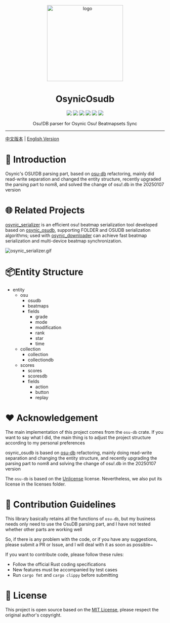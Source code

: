 <!-- markdownlint-disable MD033 MD041 MD045 -->
<p align="center" dir="auto">
    <img style="height:240px;width:240px" src="https://s2.loli.net/2025/03/10/GSsjOcHqdtBkyu9.png" alt="logo"/>
</p>

<h1 align="center" tabindex="-1" class="heading-element" dir="auto">OsynicOsudb</h1>

<p align="center">
  <a href="https://www.rust-lang.org/" target="_blank"><img src="https://img.shields.io/badge/Rust-1.85%2B-blue"/></a>
  <a href="https://crates.io/crates/osynic_osudb" target="_blank"><img src="https://img.shields.io/crates/v/osynic_osudb"/></a>
  <a href="https://docs.rs/osynic_osudb" target="_blank"><img src="https://img.shields.io/docsrs/osynic_osudb/0.1.0"/></a>
  <a href="https://github.com/osynicite/osynic_osudb" target="_blank"><img src="https://img.shields.io/badge/License-MIT-green.svg"/></a>
  <a href="https://discord.gg/JWyvc6M5" target="_blank"><img src="https://img.shields.io/badge/chat-discord-7289da.svg"/></a>
  <a href="https://github.com/osynicite" target="_blank"><img src="https://img.shields.io/badge/buy%20me-a%20coffee-orange.svg?style=flat-square"/></a>

</p>

<p align="center">
    Osu!DB parser for Osynic Osu! Beatmapsets Sync
</p>

<hr />

[中文版本](README.md) | [English Version](README_EN.md)

# 📄 Introduction

Osynic's OSU!DB parsing part, based on [osu-db](https://crates.io/crates/osu-db) refactoring, mainly did read-write separation and changed the entity structure, recently upgraded the parsing part to nom8, and solved the change of osu!.db in the 20250107 version

# 🌐 Related Projects

[osynic_serializer](https://github.com/osynicite/osynic_serializer) is an efficient osu! beatmap serialization tool developed based on [osynic_osudb](https://github.com/osynicite/osynic_osudb), supporting FOLDER and OSUDB serialization algorithms; used with [osynic_downloader](https://github.com/osynicite/osynic_downloader) can achieve fast beatmap serialization and multi-device beatmap synchronization.

![osynic_serializer.gif](https://s2.loli.net/2025/03/10/cwsgFnTEa76xiWQ.gif)

# 📦Entity Structure

- entity
  - osu
    - osudb
    - beatmaps
    - fields
      - grade
      - mode
      - modification
      - rank
      - star
      - time
  - collection
    - collection
    - collectiondb
  - scores
    - scores
    - scoresdb
    - fields
      - action
      - button
      - replay

# ❤️ Acknowledgement

The main implementation of this project comes from the `osu-db` crate. If you want to say what I did, the main thing is to adjust the project structure according to my personal preferences

osynic_osudb is based on [osu-db](https://crates.io/crates/osu-db) refactoring, mainly doing read-write separation and changing the entity structure, and recently upgrading the parsing part to nom8 and solving the change of osu!.db in the 20250107 version

The `osu-db` is based on the [Unlicense](http://unlicense.org) license. Nevertheless, we also put its license in the licenses folder.

# 🤝 Contribution Guidelines

This library basically retains all the functions of `osu-db`, but my business needs only need to use the OsuDB parsing part, and I have not tested whether other parts are working well

So, if there is any problem with the code, or if you have any suggestions, please submit a PR or Issue, and I will deal with it as soon as possible~

If you want to contribute code, please follow these rules:

- Follow the official Rust coding specifications
- New features must be accompanied by test cases
- Run `cargo fmt` and `cargo clippy` before submitting

# 📜 License

This project is open source based on the [MIT License](LICENSE), please respect the original author's copyright.
